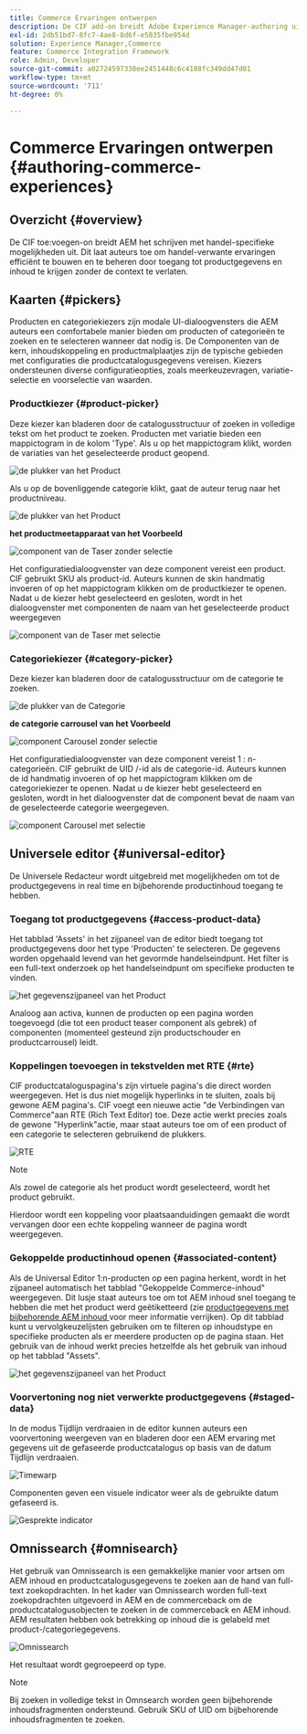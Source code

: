 ```yaml
---
title: Commerce Ervaringen ontwerpen
description: De CIF add-on breidt Adobe Experience Manager-authoring uit met specifieke handelsmogelijkheden.
exl-id: 2db51bd7-8fc7-4ae8-8d6f-e5035fbe954d
solution: Experience Manager,Commerce
feature: Commerce Integration Framework
role: Admin, Developer
source-git-commit: a02724597338ee2451448c6c4188fc349dd47d01
workflow-type: tm+mt
source-wordcount: '711'
ht-degree: 0%

---
```


# Commerce Ervaringen ontwerpen {#authoring-commerce-experiences}

## Overzicht {#overview}

De CIF toe:voegen-on breidt AEM het schrijven met handel-specifieke mogelijkheden uit. Dit laat auteurs toe om handel-verwante ervaringen efficiënt te bouwen en te beheren door toegang tot productgegevens en inhoud te krijgen zonder de context te verlaten.

## Kaarten {#pickers}

Producten en categoriekiezers zijn modale UI-dialoogvensters die AEM auteurs een comfortabele manier bieden om producten of categorieën te zoeken en te selecteren wanneer dat nodig is. De Componenten van de kern, inhoudskoppeling en productmalplaatjes zijn de typische gebieden met configuraties die productcatalogusgegevens vereisen. Kiezers ondersteunen diverse configuratieopties, zoals meerkeuzevragen, variatie-selectie en voorselectie van waarden.

### Productkiezer {#product-picker}

Deze kiezer kan bladeren door de catalogusstructuur of zoeken in volledige tekst om het product te zoeken. Producten met variatie bieden een mappictogram in de kolom &#39;Type&#39;. Als u op het mappictogram klikt, worden de variaties van het geselecteerde product geopend.

![ de plukker van het Product ](/help/commerce/cif/assets/authoring/product-picker.png)

Als u op de bovenliggende categorie klikt, gaat de auteur terug naar het productniveau.

![ de plukker van het Product ](/help/commerce/cif/assets/authoring/product-picker-variation.png)

**het productmeetapparaat van het Voorbeeld**

![ component van de Taser zonder selectie ](/help/commerce/cif/assets/authoring/teaser_component_without_selection.png)

Het configuratiedialoogvenster van deze component vereist een product. CIF gebruikt SKU als product-id. Auteurs kunnen de skin handmatig invoeren of op het mappictogram klikken om de productkiezer te openen. Nadat u de kiezer hebt geselecteerd en gesloten, wordt in het dialoogvenster met componenten de naam van het geselecteerde product weergegeven

![ component van de Taser met selectie ](/help/commerce/cif/assets/authoring/teaser_component_with_selection.png)

### Categoriekiezer {#category-picker}

Deze kiezer kan bladeren door de catalogusstructuur om de categorie te zoeken.

![ de plukker van de Categorie ](/help/commerce/cif/assets/authoring/category-picker.png)

**de categorie carrousel van het Voorbeeld**

![ component Carousel zonder selectie ](/help/commerce/cif/assets/authoring/carousel_component_without_selection.png)

Het configuratiedialoogvenster van deze component vereist 1 : n-categorieën. CIF gebruikt de UID /-id als de categorie-id. Auteurs kunnen de id handmatig invoeren of op het mappictogram klikken om de categoriekiezer te openen. Nadat u de kiezer hebt geselecteerd en gesloten, wordt in het dialoogvenster dat de component bevat de naam van de geselecteerde categorie weergegeven.

![ component Carousel met selectie ](/help/commerce/cif/assets/authoring/carousel_component_with_selection.png)

## Universele editor {#universal-editor}

De Universele Redacteur wordt uitgebreid met mogelijkheden om tot de productgegevens in real time en bijbehorende productinhoud toegang te hebben.

### Toegang tot productgegevens {#access-product-data}

Het tabblad &#39;Assets&#39; in het zijpaneel van de editor biedt toegang tot productgegevens door het type &#39;Producten&#39; te selecteren. De gegevens worden opgehaald levend van het gevormde handelseindpunt. Het filter is een full-text onderzoek op het handelseindpunt om specifieke producten te vinden.

![ het gegevenszijpaneel van het Product ](/help/commerce/cif/assets/authoring/products-side-panel.png)

Analoog aan activa, kunnen de producten op een pagina worden toegevoegd (die tot een product teaser component als gebrek) of componenten (momenteel gesteund zijn productschouder en productcarrousel) leidt.

### Koppelingen toevoegen in tekstvelden met RTE {#rte}

CIF productcataloguspagina&#39;s zijn virtuele pagina&#39;s die direct worden weergegeven. Het is dus niet mogelijk hyperlinks in te sluiten, zoals bij gewone AEM pagina&#39;s. CIF voegt een nieuwe actie &quot;de Verbindingen van Commerce&quot;aan RTE (Rich Text Editor) toe. Deze actie werkt precies zoals de gewone &quot;Hyperlink&quot;actie, maar staat auteurs toe om of een product of een categorie te selecteren gebruikend de plukkers.

![ RTE ](/help/commerce/cif/assets/authoring/RTE.png)

>[!NOTE]
>
>Als zowel de categorie als het product wordt geselecteerd, wordt het product gebruikt.

Hierdoor wordt een koppeling voor plaatsaanduidingen gemaakt die wordt vervangen door een echte koppeling wanneer de pagina wordt weergegeven.

### Gekoppelde productinhoud openen {#associated-content}

Als de Universal Editor 1:n-producten op een pagina herkent, wordt in het zijpaneel automatisch het tabblad &quot;Gekoppelde Commerce-inhoud&quot; weergegeven. Dit lusje staat auteurs toe om tot AEM inhoud snel toegang te hebben die met het product werd geëtiketteerd (zie [ productgegevens met bijbehorende AEM inhoud ](./enrich-product-associated-content.md) voor meer informatie verrijken). Op dit tabblad kunt u vervolgkeuzelijsten gebruiken om te filteren op inhoudstype en specifieke producten als er meerdere producten op de pagina staan. Het gebruik van de inhoud werkt precies hetzelfde als het gebruik van inhoud op het tabblad &quot;Assets&quot;.

![ het gegevenszijpaneel van het Product ](/help/commerce/cif/assets/authoring/associated-commerce-content-tab.png)

### Voorvertoning nog niet verwerkte productgegevens {#staged-data}

In de modus Tijdlijn verdraaien in de editor kunnen auteurs een voorvertoning weergeven van en bladeren door een AEM ervaring met gegevens uit de gefaseerde productcatalogus op basis van de datum Tijdlijn verdraaien.

![ Timewarp ](/help/commerce/cif/assets/authoring/timewarp.png)

Componenten geven een visuele indicator weer als de gebruikte datum gefaseerd is.

![ Gesprekte indicator ](/help/commerce/cif/assets/authoring/staged-indicator.png)

## Omnissearch {#omnisearch}

Het gebruik van Omnissearch is een gemakkelijke manier voor artsen om AEM inhoud en productcatalogusgegevens te zoeken aan de hand van full-text zoekopdrachten. In het kader van Omnissearch worden full-text zoekopdrachten uitgevoerd in AEM en de commerceback om de productcatalogusobjecten te zoeken in de commerceback en AEM inhoud. AEM resultaten hebben ook betrekking op inhoud die is gelabeld met product-/categoriegegevens.

![ Omnissearch ](/help/commerce/cif/assets/authoring/omnisearch.png)

Het resultaat wordt gegroepeerd op type.

>[!NOTE]
>
>Bij zoeken in volledige tekst in Omnsearch worden geen bijbehorende inhoudsfragmenten ondersteund. Gebruik SKU of UID om bijbehorende inhoudsfragmenten te zoeken.
